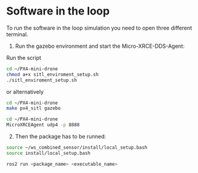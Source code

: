 # Software in the loop

To run the software in the loop simulation you need to open three different terminal.

1) Run the gazebo environment and start the Micro-XRCE-DDS-Agent:

Run the script

```bash
cd ~/PX4-mini-drone
chmod a+x sitl_enviroment_setup.sh
./sitl_enviroment_setup.sh
```

or alternatively

```bash
cd ~/PX4-mini-drone
make px4_sitl gazebo
```

```bash
cd ~/PX4-mini-drone
MicroXRCEAgent udp4 -p 8888
```

2) Then the package has to be runned:

```bash
source ~/ws_combined_sensor/install/local_setup.bash
source install/local_setup.bash

ros2 run <package_name> <executable_name>
```
